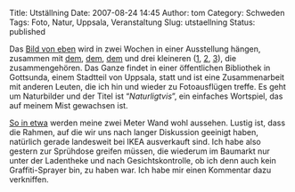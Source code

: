 Title: Utställning
Date: 2007-08-24 14:45
Author: tom
Category: Schweden
Tags: Foto, Natur, Uppsala, Veranstaltung
Slug: utstaellning
Status: published

Das [Bild von eben](http://www.fiket.de/2007/08/24/kvaellstur/) wird in
zwei Wochen in einer Ausstellung hängen, zusammen mit
[dem](http://www.fiket.de/2006/09/26/flugsvamp/),
[dem](http://thomasmarquart.net/gallery/GrytApr07/91.html),
[dem](http://thomasmarquart.net/gallery/Summer2007/42.html) und drei
kleineren ([1](http://www.fiket.de/2007/05/13/solnedgang/),
[2](http://www.fiket.de/2007/05/11/vatten/),
[3](http://www.fiket.de/2007/06/02/bloett-och-torrt/)), die
zusammengehören. Das Ganze findet in einer öffentlichen Bibliothek in
Gottsunda, einem Stadtteil von Uppsala, statt und ist eine
Zusammenarbeit mit anderen Leuten, die ich hin und wieder zu
Fotoausflügen treffe. Es geht um Naturbilder und der Titel ist
“*Naturligtvis*”, ein einfaches Wortspiel, das auf meinem Mist gewachsen
ist.

[So in etwa](/pic/layout.png) werden meine zwei Meter
Wand wohl aussehen. Lustig ist, dass die Rahmen, auf die wir uns nach
langer Diskussion geeinigt haben, natürlich gerade landesweit bei IKEA
ausverkauft sind. Ich habe also gestern zur Sprühdose greifen müssen,
die wiederum im Baumarkt nur unter der Ladentheke und nach
Gesichtskontrolle, ob ich denn auch kein Graffiti-Sprayer bin, zu haben
war. Ich habe mir einen Kommentar dazu verkniffen.

